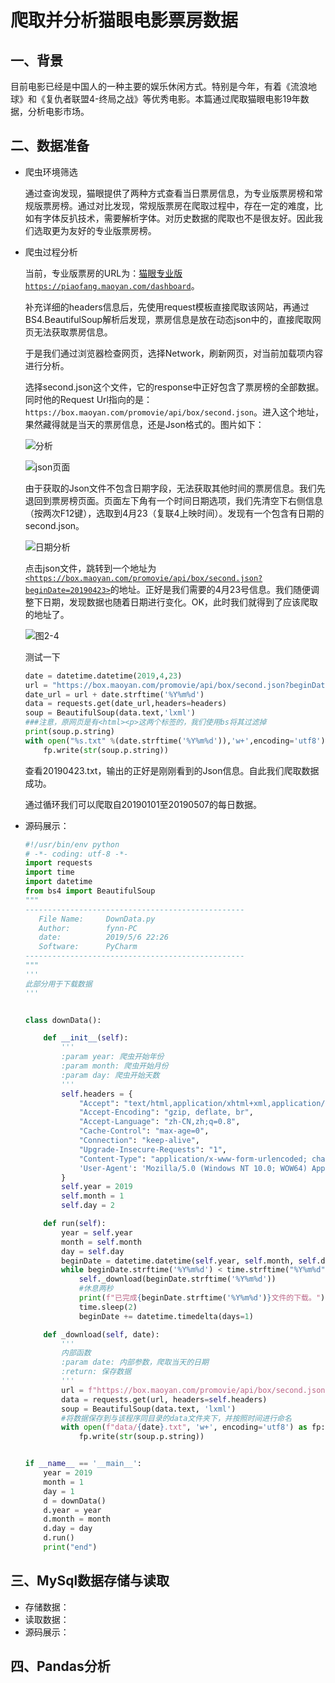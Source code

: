 # **爬取并分析猫眼电影票房数据**

## 一、背景

​		目前电影已经是中国人的一种主要的娱乐休闲方式。特别是今年，有着《流浪地球》和《复仇者联盟4-终局之战》等优秀电影。本篇通过爬取猫眼电影19年数据，分析电影市场。

## 二、数据准备

  + 爬虫环境筛选

    通过查询发现，猫眼提供了两种方式查看当日票房信息，为专业版票房榜和常规版票房榜。通过对比发现，常规版票房在爬取过程中，存在一定的难度，比如有字体反扒技术，需要解析字体。对历史数据的爬取也不是很友好。因此我们选取更为友好的专业版票房榜。

  + 爬虫过程分析

    当前，专业版票房的URL为：[猫眼专业版```https://piaofang.maoyan.com/dashboard```](https://piaofang.maoyan.com/dashboard)。

    补充详细的headers信息后，先使用request模板直接爬取该网站，再通过BS4.BeautifulSoup解析后发现，票房信息是放在动态json中的，直接爬取网页无法获取票房信息。

    于是我们通过浏览器检查网页，选择Network，刷新网页，对当前加载项内容进行分析。

    选择second.json这个文件，它的response中正好包含了票房榜的全部数据。同时他的Request Url指向的是：```https://box.maoyan.com/promovie/api/box/second.json```。进入这个地址，果然藏得就是当天的票房信息，还是Json格式的。图片如下：

    ![分析](https://github.com/mapleftian/github-img/blob/master/%E7%8C%AB%E7%9C%BC%E7%94%B5%E5%BD%B1%E7%A5%A8%E6%88%BF%E7%88%AC%E5%8F%96/%E5%9B%BE2-1.PNG?raw=true)

    ![json页面](https://github.com/mapleftian/github-img/blob/master/%E7%8C%AB%E7%9C%BC%E7%94%B5%E5%BD%B1%E7%A5%A8%E6%88%BF%E7%88%AC%E5%8F%96/%E5%9B%BE2-2.PNG?raw=true)

    由于获取的Json文件不包含日期字段，无法获取其他时间的票房信息。我们先退回到票房榜页面。页面左下角有一个时间日期选项，我们先清空下右侧信息（按两次F12键），选取到4月23（复联4上映时间）。发现有一个包含有日期的second.json。

    ![日期分析](https://github.com/mapleftian/github-img/blob/master/%E7%8C%AB%E7%9C%BC%E7%94%B5%E5%BD%B1%E7%A5%A8%E6%88%BF%E7%88%AC%E5%8F%96/%E5%9B%BE2-3.PNG?raw=true)

    点击json文件，跳转到一个地址为[```<https://box.maoyan.com/promovie/api/box/second.json?beginDate=20190423>```](<https://box.maoyan.com/promovie/api/box/second.json?beginDate=20190423>)的地址。正好是我们需要的4月23号信息。我们随便调整下日期，发现数据也随着日期进行变化。OK，此时我们就得到了应该爬取的地址了。

    ![图2-4](https://github.com/mapleftian/github-img/blob/master/%E7%8C%AB%E7%9C%BC%E7%94%B5%E5%BD%B1%E7%A5%A8%E6%88%BF%E7%88%AC%E5%8F%96/%E5%9B%BE2-4.PNG?raw=true)

    测试一下

    ```python
    date = datetime.datetime(2019,4,23)
    url = "https://box.maoyan.com/promovie/api/box/second.json?beginDate="
    date_url = url + date.strftime('%Y%m%d')
    data = requests.get(date_url,headers=headers)
    soup = BeautifulSoup(data.text,'lxml')
    ###注意，原网页是有<html><p>这两个标签的，我们使用bs将其过滤掉
    print(soup.p.string)
    with open("%s.txt" %(date.strftime('%Y%m%d')),'w+',encoding='utf8') as fp:
    	fp.write(str(soup.p.string))
    ```

    查看20190423.txt，输出的正好是刚刚看到的Json信息。自此我们爬取数据成功。

    通过循环我们可以爬取自20190101至20190507的每日数据。

  + 源码展示：

    ```python
    #!/usr/bin/env python
    # -*- coding: utf-8 -*-
    import requests
    import time
    import datetime
    from bs4 import BeautifulSoup
    """
    -------------------------------------------------
       File Name:     DownData.py
       Author:        fynn-PC
       date:          2019/5/6 22:26
       Software:      PyCharm
    -------------------------------------------------
    """
    '''
    此部分用于下载数据
    '''
    
    
    class downData():
    
        def __init__(self):
            '''
            :param year: 爬虫开始年份
            :param month: 爬虫开始月份
            :param day: 爬虫开始天数
            '''
            self.headers = {
                "Accept": "text/html,application/xhtml+xml,application/xml;q=0.9,image/webp,image/apng,*/*;q=0.8",
                "Accept-Encoding": "gzip, deflate, br",
                "Accept-Language": "zh-CN,zh;q=0.8",
                "Cache-Control": "max-age=0",
                "Connection": "keep-alive",
                "Upgrade-Insecure-Requests": "1",
                "Content-Type": "application/x-www-form-urlencoded; charset=UTF-8",
                'User-Agent': 'Mozilla/5.0 (Windows NT 10.0; WOW64) AppleWebKit/537.36 (KHTML, like Gecko) Chrome/73.0.3683.86 Safari/537.36',
            }
            self.year = 2019
            self.month = 1
            self.day = 2
    
        def run(self):
            year = self.year
            month = self.month
            day = self.day
            beginDate = datetime.datetime(self.year, self.month, self.day)
            while beginDate.strftime('%Y%m%d') < time.strftime("%Y%m%d", time.localtime()):
                self._download(beginDate.strftime('%Y%m%d'))
                #休息两秒
                print(f"已完成{beginDate.strftime('%Y%m%d')}文件的下载。")
                time.sleep(2)
                beginDate += datetime.timedelta(days=1)
    
        def _download(self, date):
            '''
            内部函数
            :param date: 内部参数，爬取当天的日期
            :return: 保存数据
            '''
            url = f"https://box.maoyan.com/promovie/api/box/second.json?beginDate={date}"
            data = requests.get(url, headers=self.headers)
            soup = BeautifulSoup(data.text, 'lxml')
            #将数据保存到与该程序同目录的data文件夹下，并按照时间进行命名
            with open(f"data/{date}.txt", 'w+', encoding='utf8') as fp:
                fp.write(str(soup.p.string))
    
    
    if __name__ == '__main__':
        year = 2019
        month = 1
        day = 1
        d = downData()
        d.year = year
        d.month = month
        d.day = day
        d.run()
        print("end")
    
    ```

    

## 三、MySql数据存储与读取

+ 存储数据：
+ 读取数据：
+ 源码展示：

## 四、Pandas分析